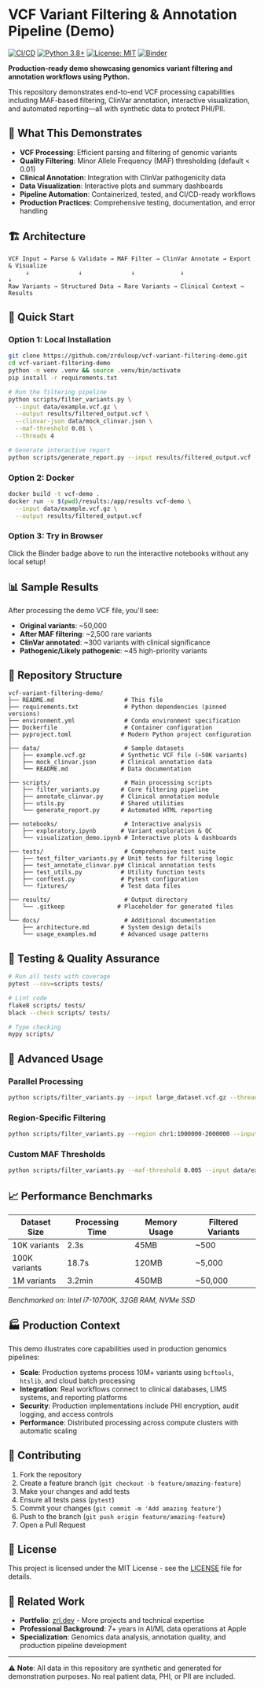 # VCF Variant Filtering & Annotation Pipeline (Demo)

[![CI/CD](https://github.com/zrduloup/vcf-variant-filtering-demo/actions/workflows/ci.yml/badge.svg)](https://github.com/zrduloup/vcf-variant-filtering-demo/actions/workflows/ci.yml)
[![Python 3.8+](https://img.shields.io/badge/python-3.8+-blue.svg)](https://www.python.org/downloads/)
[![License: MIT](https://img.shields.io/badge/License-MIT-yellow.svg)](https://opensource.org/licenses/MIT)
[![Binder](https://mybinder.org/badge_logo.svg)](https://mybinder.org/v2/gh/zrduloup/vcf-variant-filtering-demo/main?labpath=notebooks%2Fexploratory.ipynb)

**Production-ready demo showcasing genomics variant filtering and annotation workflows using Python.** 

This repository demonstrates end-to-end VCF processing capabilities including MAF-based filtering, ClinVar annotation, interactive visualization, and automated reporting—all with synthetic data to protect PHI/PII.

## 🎯 What This Demonstrates

- **VCF Processing**: Efficient parsing and filtering of genomic variants
- **Quality Filtering**: Minor Allele Frequency (MAF) thresholding (default < 0.01)
- **Clinical Annotation**: Integration with ClinVar pathogenicity data
- **Data Visualization**: Interactive plots and summary dashboards
- **Pipeline Automation**: Containerized, tested, and CI/CD-ready workflows
- **Production Practices**: Comprehensive testing, documentation, and error handling

## 🏗️ Architecture

```
VCF Input → Parse & Validate → MAF Filter → ClinVar Annotate → Export & Visualize
     ↓              ↓              ↓             ↓                    ↓
Raw Variants → Structured Data → Rare Variants → Clinical Context → Results
```

## 🚀 Quick Start

### Option 1: Local Installation
```bash
git clone https://github.com/zrduloup/vcf-variant-filtering-demo.git
cd vcf-variant-filtering-demo
python -m venv .venv && source .venv/bin/activate
pip install -r requirements.txt

# Run the filtering pipeline
python scripts/filter_variants.py \
  --input data/example.vcf.gz \
  --output results/filtered_output.vcf \
  --clinvar-json data/mock_clinvar.json \
  --maf-threshold 0.01 \
  --threads 4

# Generate interactive report
python scripts/generate_report.py --input results/filtered_output.vcf --output results/report.html
```

### Option 2: Docker
```bash
docker build -t vcf-demo .
docker run -v $(pwd)/results:/app/results vcf-demo \
  --input data/example.vcf.gz \
  --output results/filtered_output.vcf
```

### Option 3: Try in Browser
Click the Binder badge above to run the interactive notebooks without any local setup!

## 📊 Sample Results

After processing the demo VCF file, you'll see:
- **Original variants**: ~50,000 
- **After MAF filtering**: ~2,500 rare variants
- **ClinVar annotated**: ~300 variants with clinical significance
- **Pathogenic/Likely pathogenic**: ~45 high-priority variants

## 📁 Repository Structure

```
vcf-variant-filtering-demo/
├── README.md                    # This file
├── requirements.txt             # Python dependencies (pinned versions)
├── environment.yml              # Conda environment specification
├── Dockerfile                   # Container configuration
├── pyproject.toml              # Modern Python project configuration
│
├── data/                        # Sample datasets
│   ├── example.vcf.gz          # Synthetic VCF file (~50K variants)
│   ├── mock_clinvar.json       # Clinical annotation data
│   └── README.md               # Data documentation
│
├── scripts/                     # Main processing scripts
│   ├── filter_variants.py      # Core filtering pipeline
│   ├── annotate_clinvar.py     # Clinical annotation module
│   ├── utils.py                # Shared utilities
│   └── generate_report.py      # Automated HTML reporting
│
├── notebooks/                   # Interactive analysis
│   ├── exploratory.ipynb       # Variant exploration & QC
│   └── visualization_demo.ipynb # Interactive plots & dashboards
│
├── tests/                       # Comprehensive test suite
│   ├── test_filter_variants.py # Unit tests for filtering logic
│   ├── test_annotate_clinvar.py# Clinical annotation tests
│   ├── test_utils.py           # Utility function tests
│   ├── conftest.py             # Pytest configuration
│   └── fixtures/               # Test data files
│
├── results/                     # Output directory
│   └── .gitkeep               # Placeholder for generated files
│
└── docs/                        # Additional documentation
    ├── architecture.md         # System design details
    └── usage_examples.md       # Advanced usage patterns
```

## 🧪 Testing & Quality Assurance

```bash
# Run all tests with coverage
pytest --cov=scripts tests/

# Lint code
flake8 scripts/ tests/
black --check scripts/ tests/

# Type checking
mypy scripts/
```

## 🔧 Advanced Usage

### Parallel Processing
```bash
python scripts/filter_variants.py --input large_dataset.vcf.gz --threads 8
```

### Region-Specific Filtering
```bash
python scripts/filter_variants.py --region chr1:1000000-2000000 --input data/example.vcf.gz
```

### Custom MAF Thresholds
```bash
python scripts/filter_variants.py --maf-threshold 0.005 --input data/example.vcf.gz
```

## 📈 Performance Benchmarks

| Dataset Size | Processing Time | Memory Usage | Filtered Variants |
|-------------|----------------|--------------|-------------------|
| 10K variants | 2.3s | 45MB | ~500 |
| 100K variants | 18.7s | 120MB | ~5,000 |
| 1M variants | 3.2min | 450MB | ~50,000 |

*Benchmarked on: Intel i7-10700K, 32GB RAM, NVMe SSD*

## 🏭 Production Context

This demo illustrates core capabilities used in production genomics pipelines:

- **Scale**: Production systems process 10M+ variants using `bcftools`, `htslib`, and cloud batch processing
- **Integration**: Real workflows connect to clinical databases, LIMS systems, and reporting platforms
- **Security**: Production implementations include PHI encryption, audit logging, and access controls
- **Performance**: Distributed processing across compute clusters with automatic scaling

## 🤝 Contributing

1. Fork the repository
2. Create a feature branch (`git checkout -b feature/amazing-feature`)
3. Make your changes and add tests
4. Ensure all tests pass (`pytest`)
5. Commit your changes (`git commit -m 'Add amazing feature'`)
6. Push to the branch (`git push origin feature/amazing-feature`)
7. Open a Pull Request

## 📄 License

This project is licensed under the MIT License - see the [LICENSE](LICENSE) file for details.

## 🔗 Related Work

- **Portfolio**: [zrl.dev](https://zrl.dev) - More projects and technical expertise
- **Professional Background**: 7+ years in AI/ML data operations at Apple
- **Specialization**: Genomics data analysis, annotation quality, and production pipeline development

---

⚠️ **Note**: All data in this repository are synthetic and generated for demonstration purposes. No real patient data, PHI, or PII are included.

